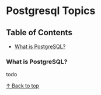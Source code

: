 # Postgresql Topics

## Table of Contents
- [What is PostgreSQL?](#what-is-postgresql)

### What is PostgreSQL?

todo

[↑ Back to top](#postgresql-topics)


